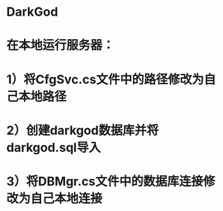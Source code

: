 # DarkGod
# 在本地运行服务器：
#  1）将CfgSvc.cs文件中的路径修改为自己本地路径
#  2）创建darkgod数据库并将darkgod.sql导入
#  3）将DBMgr.cs文件中的数据库连接修改为自己本地连接
